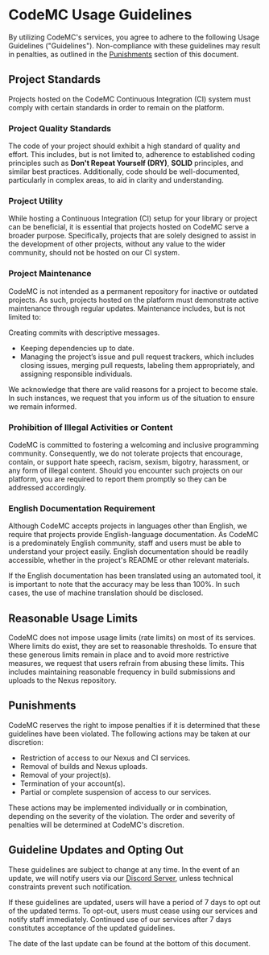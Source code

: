 # CodeMC Usage Guidelines

By utilizing CodeMC's services, you agree to adhere to the following Usage Guidelines ("Guidelines"). Non-compliance with these guidelines may result in penalties, as outlined in the [Punishments](#punishments) section of this document.

## Project Standards

Projects hosted on the CodeMC Continuous Integration (CI) system must comply with certain standards in order to remain on the platform.

### Project Quality Standards

The code of your project should exhibit a high standard of quality and effort. This includes, but is not limited to, adherence to established coding principles such as **Don't Repeat Yourself (DRY)**, **SOLID** principles, and similar best practices. Additionally, code should be well-documented, particularly in complex areas, to aid in clarity and understanding.

### Project Utility

While hosting a Continuous Integration (CI) setup for your library or project can be beneficial, it is essential that projects hosted on CodeMC serve a broader purpose. Specifically, projects that are solely designed to assist in the development of other projects, without any value to the wider community, should not be hosted on our CI system.

### Project Maintenance

CodeMC is not intended as a permanent repository for inactive or outdated projects. As such, projects hosted on the platform must demonstrate active maintenance through regular updates. Maintenance includes, but is not limited to:

Creating commits with descriptive messages.
- Keeping dependencies up to date.
- Managing the project’s issue and pull request trackers, which includes closing issues, merging pull requests, labeling them appropriately, and assigning responsible individuals.

We acknowledge that there are valid reasons for a project to become stale. In such instances, we request that you inform us of the situation to ensure we remain informed.

### Prohibition of Illegal Activities or Content

CodeMC is committed to fostering a welcoming and inclusive programming community. Consequently, we do not tolerate projects that encourage, contain, or support hate speech, racism, sexism, bigotry, harassment, or any form of illegal content. Should you encounter such projects on our platform, you are required to report them promptly so they can be addressed accordingly.

### English Documentation Requirement

Although CodeMC accepts projects in languages other than English, we require that projects provide English-language documentation. As CodeMC is a predominately English community, staff and users must be able to understand your project easily. English documentation should be readily accessible, whether in the project's README or other relevant materials.

If the English documentation has been translated using an automated tool, it is important to note that the accuracy may be less than 100%. In such cases, the use of machine translation should be disclosed.

## Reasonable Usage Limits

CodeMC does not impose usage limits (rate limits) on most of its services. Where limits do exist, they are set to reasonable thresholds. To ensure that these generous limits remain in place and to avoid more restrictive measures, we request that users refrain from abusing these limits. This includes maintaining reasonable frequency in build submissions and uploads to the Nexus repository.

## Punishments

CodeMC reserves the right to impose penalties if it is determined that these guidelines have been violated. The following actions may be taken at our discretion:

- Restriction of access to our Nexus and CI services.
- Removal of builds and Nexus uploads.
- Removal of your project(s).
- Termination of your account(s).
- Partial or complete suspension of access to our services.

These actions may be implemented individually or in combination, depending on the severity of the violation. The order and severity of penalties will be determined at CodeMC's discretion.

## Guideline Updates and Opting Out

These guidelines are subject to change at any time. In the event of an update, we will notify users via our [Discord Server](https://discord.gg/AGcFMu6), unless technical constraints prevent such notification. 

If these guidelines are updated, users will have a period of 7 days to opt out of the updated terms. To opt-out, users must cease using our services and notify staff immediately. Continued use of our services after 7 days constitutes acceptance of the updated guidelines.

The date of the last update can be found at the bottom of this document.
